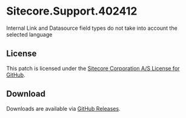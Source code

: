 # Sitecore.Support.402412
Internal Link and Datasource field types do not take into account the selected language

## License  
This patch is licensed under the [Sitecore Corporation A/S License for GitHub](https://github.com/sitecoresupport/Sitecore.Support.402412/blob/master/LICENSE).  

## Download  
Downloads are available via [GitHub Releases](https://github.com/sitecoresupport/Sitecore.Support.402412/releases).  
